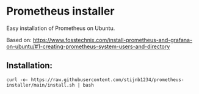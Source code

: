 # Prometheus installer
Easy installation of Prometheus on Ubuntu.

Based on: https://www.fosstechnix.com/install-prometheus-and-grafana-on-ubuntu/#1-creating-prometheus-system-users-and-directory

## Installation:

```
curl -o- https://raw.githubusercontent.com/stijnb1234/prometheus-installer/main/install.sh | bash
```
